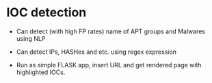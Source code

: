 # IOC detection
- Can detect (with high FP rates) name of APT groups and Malwares using NLP 

- Can detect IPs, HASHes and etc. using regex expression

- Run as simple FLASK app, insert URL and get rendered page with highlighted IOCs.

